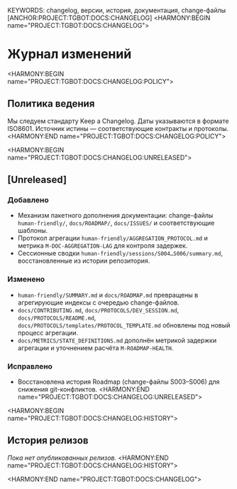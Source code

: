 KEYWORDS: changelog, версии, история, документация, change-файлы
[ANCHOR:PROJECT:TGBOT:DOCS:CHANGELOG]
<HARMONY:BEGIN name="PROJECT:TGBOT:DOCS:CHANGELOG">
# Журнал изменений

<HARMONY:BEGIN name="PROJECT:TGBOT:DOCS:CHANGELOG:POLICY">
## Политика ведения
Мы следуем стандарту Keep a Changelog. Даты указываются в формате ISO8601. Источник истины — соответствующие контракты и протоколы.
<HARMONY:END name="PROJECT:TGBOT:DOCS:CHANGELOG:POLICY">

<HARMONY:BEGIN name="PROJECT:TGBOT:DOCS:CHANGELOG:UNRELEASED">
## [Unreleased]
### Добавлено
- Механизм пакетного дополнения документации: change-файлы `human-friendly/`, `docs/ROADMAP/`, `docs/ISSUES/` и соответствующие шаблоны.
- Протокол агрегации `human-friendly/AGGREGATION_PROTOCOL.md` и метрика `M-DOC-AGGREGATION-LAG` для контроля задержек.
- Сессионные сводки `human-friendly/sessions/S004…S006/summary.md`, восстановленные из истории репозитория.

### Изменено
- `human-friendly/SUMMARY.md` и `docs/ROADMAP.md` превращены в агрегирующие индексы с очередью change-файлов.
- `docs/CONTRIBUTING.md`, `docs/PROTOCOLS/DEV_SESSION.md`, `docs/PROTOCOLS/README.md`, `docs/PROTOCOLS/templates/PROTOCOL_TEMPLATE.md` обновлены под новый процесс агрегации.
- `docs/METRICS/STATE_DEFINITIONS.md` дополнён метрикой задержки агрегации и уточнением расчёта `M-ROADMAP-HEALTH`.

### Исправлено
- Восстановлена история Roadmap (change-файлы S003–S006) для снижения git-конфликтов.
<HARMONY:END name="PROJECT:TGBOT:DOCS:CHANGELOG:UNRELEASED">

<HARMONY:BEGIN name="PROJECT:TGBOT:DOCS:CHANGELOG:HISTORY">
## История релизов
*Пока нет опубликованных релизов.*
<HARMONY:END name="PROJECT:TGBOT:DOCS:CHANGELOG:HISTORY">

<HARMONY:END name="PROJECT:TGBOT:DOCS:CHANGELOG">
